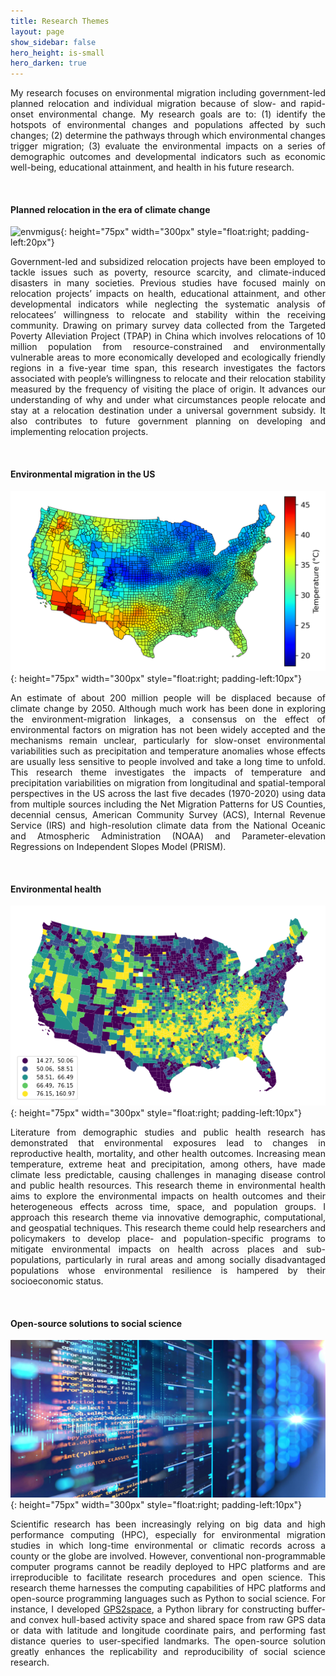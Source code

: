 ```yaml
---
title: Research Themes
layout: page
show_sidebar: false
hero_height: is-small
hero_darken: true
---
```


<p align="justify">My research focuses on environmental migration including government-led planned relocation and individual migration because of slow- and rapid-onset environmental change. My research goals are to: (1) identify the hotspots of environmental changes and populations affected by such changes; (2) determine the pathways through which environmental changes trigger migration; (3) evaluate the environmental impacts on a series of demographic outcomes and developmental indicators such as economic well-being, educational attainment, and health in his future research.</p>
<br>

#### Planned relocation in the era of climate change

![envmigus](./images/relocation.jpg){: height="75px" width="300px" style="float:right; padding-left:20px"}

<p align="justify">Government-led and subsidized relocation projects have been employed to tackle issues such as poverty, resource scarcity, and climate-induced disasters in many societies. Previous studies have focused mainly on relocation projects’ impacts on health, educational attainment, and other developmental indicators while neglecting the systematic analysis of relocatees’ willingness to relocate and stability within the receiving community. Drawing on primary survey data collected from the Targeted Poverty Alleviation Project (TPAP) in China which involves relocations of 10 million population from resource-constrained and environmentally vulnerable areas to more economically developed and ecologically friendly regions in a five-year time span, this research investigates the factors associated with people’s willingness to relocate and their relocation stability measured by the frequency of visiting the place of origin. It advances our understanding of why and under what circumstances people relocate and stay at a relocation destination under a universal government subsidy. It also contributes to future government planning on developing and implementing relocation projects.</p>
<br>

#### Environmental migration in the US

![envmigus](./images/env-mig-us.png){: height="75px" width="300px" style="float:right; padding-left:10px"}

<p align="justify">An estimate of about 200 million people will be displaced because of climate change by 2050. Although much work has been done in exploring the environment-migration linkages, a consensus on the effect of environmental factors on migration has not been widely accepted and the mechanisms remain unclear, particularly for slow-onset environmental variabilities such as precipitation and temperature anomalies whose effects are usually less sensitive to people involved and take a long time to unfold. This research theme investigates the impacts of temperature and precipitation variabilities on migration from longitudinal and spatial-temporal perspectives in the US across the last five decades (1970-2020) using data from multiple sources including the Net Migration Patterns for US Counties, decennial census, American Community Survey (ACS), Internal Revenue Service (IRS) and high-resolution climate data from the National Oceanic and Atmospheric Administration (NOAA) and Parameter-elevation Regressions on Independent Slopes Model (PRISM).</p>
<br>

#### Environmental health

![envhealth](./images/env-health-us.png){: height="75px" width="300px" style="float:right; padding-left:10px"}

<p align="justify">Literature from demographic studies and public health research has demonstrated that environmental exposures lead to changes in reproductive health, mortality, and other health outcomes. Increasing mean temperature, extreme heat and precipitation, among others, have made climate less predictable, causing challenges in managing disease control and public health resources. This research theme in environmental health aims to explore the environmental impacts on health outcomes and their heterogeneous effects across time, space, and population groups. I approach this research theme via innovative demographic, computational, and geospatial techniques. This research theme could help researchers and policymakers to develop place- and population-specific programs to mitigate environmental impacts on health across places and sub-populations, particularly in rural areas and among socially disadvantaged populations whose environmental resilience is hampered by their socioeconomic status. </p>
<br>

#### Open-source solutions to social science

![opensource](./images/open-source.jpg){: height="75px" width="300px" style="float:right; padding-left:10px"}

<p align="justify">Scientific research has been increasingly relying on big data and high performance computing (HPC), especially for environmental migration studies in which long-time environmental or climatic records across a county or the globe are involved. However, conventional non-programmable computer programs cannot be readily deployed to HPC platforms and are irreproducible to facilitate research procedures and open science. This research theme harnesses the computing capabilities of HPC platforms and open-source programming languages such as Python to social science. For instance, I developed <a href="https://gps2space.readthedocs.io/en/latest/index.html" target="_blank">GPS2space</a>, a Python library for constructing buffer- and convex hull-based activity space and shared space from raw GPS data or data with latitude and longitude coordinate pairs, and performing fast distance queries to user-specified landmarks. The open-source solution greatly enhances the replicability and reproducibility of social science research.</p>
<br>

